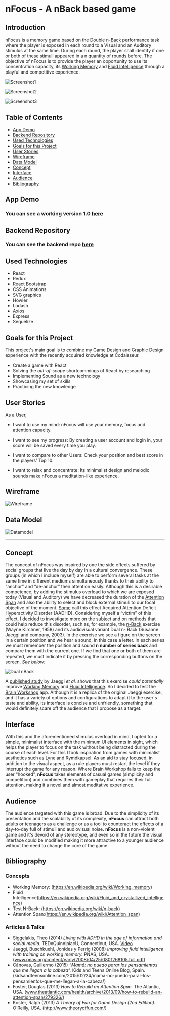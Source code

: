 # nFocus - A nBack based game

## Introduction

nFocus is a memory game based on the Double [n-Back](https://en.wikipedia.org/wiki/n-back) performance task where the player is exposed in each round to a Visual and an Auditory stimulus at the same time. During each round, the player shall identify if one or both of these stimuli appeared in a n quantity of rounds before.
The objective of nFocus is to provide the player an opportunity to use its concentration capacity, its [Working Memory](https://en.wikipedia.org/wiki/Working_memory) and [Fluid Intelligence](https://en.wikipedia.org/wiki/Fluid_and_crystallized_intelligence) through a playful and competitive experience.

![Screenshot1](Images/nFocus0.png)

![Screenshot2](Images/nFocus1.png)

![Screenshot3](Images/nFocus2.png)

## Table of Contents

- [App Demo](#app-demo)
- [Backend Repository](#backend-repository)
- [Used Technologies](#used-technologies)
- [Goals for this Project](#goals-for-this-project)
- [User Stories](#user-stories)
- [Wireframe](#wireframe)
- [Data Model](#data-model)
- [Concept](#concept)
- [Interface](#interface)
- [Audience](#audience)
- [Bibliography](#bibliography)

## App Demo

### You can see a working version 1.0 [here](https://nfocus.netlify.app/)

## Backend Repository

### You can see the backend repo [here](https://github.com/sdbb21/nfocus-server)

## Used Technologies

- React
- Redux
- React Bootstrap
- CSS Animations
- SVG graphics
- Howler
- Lodash
- Axios
- Express
- Sequelize

## Goals for this Project

This project's main goal is to combine my Game Design and Graphic Design experience with the recently acquired knowledge at Codaisseur.

- Create a game with React
- Solving the _out-of-scope_ shortcommings of React by researching
- Implementing Sound as a new technology
- Showcasing my set of skills
- Practicing the new knowledge

## User Stories

As a User,

- I want to use my mind: nFocus will use your memory, focus and attention capacity.

- I want to see my progress: By creating a user account and login in, your score will be saved every time you play.

- I want to compare to other Users: Check your position and best score in the players' Top 10.

- I want to relax and concentrate: Its minimalist design and melodic sounds make nFocus a meditation-like experience.

## Wireframe

![Wireframe](Images/wireframe.jpeg)

## Data Model

![Datamodel](Images/datamodel.jpeg)

---

## Concept

The concept of nFocus was inspired by one the side effects suffered by social groups that live the day by day in a cultural convergence. These groups (in which I include myself) are able to perform several tasks at the same time in different mediums simultaneously thanks to their ability to “anchor” and “de-anchor” their attention easily. Although this is a desirable competence, by adding the stimulus overload to which we are exposed today (Visual and Auditory) we have decreased the duration of the [Attention Span](https://en.wikipedia.org/wiki/Attention_span) and also the ability to select and block external stimuli to our focal objective of the moment. [Some](http://youtu.be/y0hY5TYVv_s?t=5m10s) call this effect Acquired Attention Deficit Hyperactivity Disorder (AADHD).
Considering myself a “victim” of this effect, I decided to investigate more on the subject and on methods that could help reduce this disorder, such as, for example, the [n-Back](https://en.wikipedia.org/wiki/N-back) exercise (Wayne Kirchner, 1958) and its audiovisual variant Dual n- Back (Susanne Jaeggi and company, 2003).
In the exercise we see a figure on the screen in a certain position and we hear a sound, in this case a letter. In each series we must remember the position and sound **n number of series back** and compare them with the current one. If we find that one or both of them are repeated, we must indicate it by pressing the corresponding buttons on the screen. _See below:_

![Dual nBack](Images/dualnback.png)

A [published study](http://www.pnas.org/content/early/2008/04/25/0801268105.full.pdf) by Jaeggi _et al._ shows that this exercise _could potentially_ improve [Working Memory](https://en.wikipedia.org/wiki/Working_memory) and [Fluid Intelligence](https://en.wikipedia.org/wiki/Fluid_and_crystallized_intelligence).
So I decided to test the [Brain Workshop](http://brainworkshop.sourceforge.net/download.html) app. Although it is a replica of the original Jaeggi exercise, and it has a variety of options and configurations to adapt it to the user's taste and ability, its interface is concise and unfriendly, something that would definitely scare off the audience that I propose as a target.

## Interface

With this and the aforementioned stimulus overload in mind, I opted for a simple, minimalist interface with the minimum UI elements in sight, which helps the player to focus on the task without being distracted during the course of each level. For this I took inspiration from games with minimalist aesthetics such as Lyne and Rymdkapsel.
As an aid to stay focused, in addition to the visual aspect, as a rule players must restart the level if they interrupt the game for any reason.
Where Brain Workshop fails to keep the user “hooked”, **nFocus** takes elements of casual games (simplicity and competition) and combines them with gameplay that requires their full attention, making it a novel and almost meditative experience.

## Audience

The audience targeted with this game is broad. Due to the simplicity of its presentation and the scalability of its complexity, **nFocus** can attract both adults or teenagers as a challenge or as a tool to counteract the effects of a day-to-day full of stimuli and audiovisual noise.
**nFocus** is a non-violent game and it's devoid of any stereotype, and even so in the future the visual interface could be modified making it more attractive to a younger audience without the need to change the core of the game.

## Bibliography

### Concepts

- Working Memory: (https://en.wikipedia.org/wiki/Working_memory)
- Fluid Intelligence(https://en.wikipedia.org/wiki/Fluid_and_crystallized_intelligence)
- Test N-Back: (https://en.wikipedia.org/wiki/n-back)
- Attention Span:(https://en.wikipedia.org/wiki/Attention_span)

### Articles & Talks

- Siggelakis, Theo (2014) _Living with ADHD in the age of information and social media._ TEDxQuinnipiacU, Connecticut, USA. [Video](http://youtu.be/y0hY5TYVv_s)
- Jaeggi, Buschkuehl, Jonides y Perrig (2008) _Improving fluid intelligence with training on working memory._ PNAS, USA. (www.pnas.org/content/early/2008/04/25/0801268105.full.pdf)
- Cánovas, Guillermo (2015) _“Mamá: no puedo parar los pensamientos que me llegan a la cabeza”._ Kids and Teens Online Blog, Spain. (kidsandteensonline.com/2015/02/24/mama-no-puedo-parar-los-pensamientos-que-me-llegan-a-la-cabeza/)
- Foster, Douglas (2013) _How to Rebuild an Attention Span._ The Atlantic, USA. (www.theatlantic.com/health/archive/2013/09/how-to-rebuild-an-attention-span/279326/)
- Koster, Ralph (2013) _A Theory of Fun for Game Design (2nd Edition)._ O’Reilly, USA. (http://www.theoryoffun.com/)
